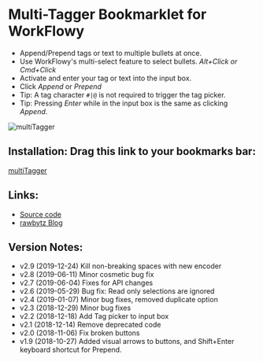 # Multi-Tagger Bookmarklet for WorkFlowy
- Append/Prepend tags or text to multiple bullets at once.
- Use WorkFlowy's multi-select feature to select bullets. *Alt+Click or Cmd+Click*
- Activate and enter your tag or text into the input box.
- Click *Append* or *Prepend*
- Tip: A tag character `#|@` is not required to trigger the tag picker.
- Tip: Pressing *Enter* while in the input box is the same as clicking *Append*. 

![multiTagger](https://i.imgur.com/63F5hzZ.png)

## Installation: Drag this link to your bookmarks bar:

<a href="javascript:(function multiTagger_2_9(){function toastMsg(str,sec,err){WF.showMessage(str,err);setTimeout(WF.hideMessage,(sec||2)*1e3)}const itemNameHasTag=(item,Tag)=&gt;WF.getItemNameTags(item).some(t=&gt;t.tag.toLowerCase()===Tag.toLowerCase());const htmlEscTextForContent=str=&gt;str.replace(/&amp;/g,&quot;&amp;amp;&quot;).replace(/&gt;/g,&quot;&amp;gt;&quot;).replace(/&lt;/g,&quot;&amp;lt;&quot;).replace(/\u00A0/g,&quot; &quot;);const htmlEscText=str=&gt;htmlEscTextForContent(str).replace(/&quot;/g,&quot;&amp;quot;&quot;);function pendOmatic(items,input,prePend){const inputTag=input.match(/[#@][a-zA-Z0-9][\w:-]*/);const inputTagTxt=inputTag?inputTag[0].replace(/:{1,2}$/,&quot;&quot;):&quot;&quot;;const inputHasTagBorder=inputTag?prePend?input.endsWith(inputTagTxt):input.startsWith(inputTagTxt):false;input=htmlEscTextForContent(input);const pend=inputHasTagBorder?prePend?`${input} `:` ${input}`:input;WF.editGroup(()=&gt;{items.forEach(item=&gt;{if(!inputTag||!itemNameHasTag(item,inputTagTxt)){var nuName=prePend?pend+item.getName().trimLeft():item.getName().trimRight()+pend;WF.setItemName(item,nuName)}})})}function createAllTagsDataList(){const options=getRootDescendantTagCounts().getTagList().map(Tag=&gt;`&lt;option value=&quot;${Tag.tag} &quot;&gt;`);return`&lt;datalist id=&quot;tagPicker&quot;&lt;option value=&quot;&quot;&gt;${options.join('')}&lt;/datalist&gt;`}function multiTagAlert(bodyHtml){const inputStyle='#inputBx{width:95%;height:20px;display:block;margin-top:5px;border:1px solid #ccc;border-radius:4px;padding:5px}';const buttonStyle='.btnX{font-size:18px;background-color:#49baf2;border:2px solid;border-radius:20px;color:#fff;padding:5px 15px;margin-top:16px;margin-right:16px}.btnX:focus{border-color:#c4c4c4}';const box=`&lt;div&gt;&lt;input id=&quot;inputBx&quot; type=&quot;text&quot; spellcheck=&quot;false&quot; list=&quot;tagPicker&quot;&gt;${createAllTagsDataList()}&lt;/div&gt;`;const b1=`&lt;button type=&quot;button&quot; class=&quot;btnX&quot; id=&quot;btn1&quot;&gt;Append &amp;#8614;&lt;/button&gt;`;const b2=`&lt;button type=&quot;button&quot; class=&quot;btnX&quot; id=&quot;btn2&quot;&gt;&amp;#8612; Prepend&lt;/button&gt;`;WF.showAlertDialog(`&lt;style&gt;${htmlEscText(inputStyle+buttonStyle)}&lt;/style&gt;&lt;div&gt;${bodyHtml}&lt;/div&gt;${box}&lt;div&gt;${b1+b2}&lt;/div&gt;`,&quot;Enter tag or text:&quot;);setTimeout(()=&gt;{let userInput;const inputBx=document.getElementById(&quot;inputBx&quot;);const btn1=document.getElementById(&quot;btn1&quot;);const btn2=document.getElementById(&quot;btn2&quot;);inputBx.select();inputBx.addEventListener(&quot;keyup&quot;,event=&gt;{if(event.key===&quot;Enter&quot;)btn1.click()});btn1.onclick=()=&gt;{userInput=inputBx.value;WF.hideDialog();setTimeout(()=&gt;pendOmatic(selections,userInput),50)};btn2.onclick=()=&gt;{userInput=inputBx.value;WF.hideDialog();setTimeout(()=&gt;pendOmatic(selections,userInput,true),50)}},100)}const selections=WF.getSelection().filter(item=&gt;!item.isReadOnly());if(selections.length===0){return void toastMsg(`Use WorkFlowy's multi-select to select bullets, and try again. &lt;i&gt;(Alt+Click or Cmd+Click)&lt;/i&gt;`,3,true)}multiTagAlert(`&lt;i&gt;${selections.length} items&lt;/i&gt;`)})();">multiTagger</a>

## Links:
- [Source code](https://github.com/rawbytz/multi-tagger/blob/master/multiTagger.js)
- [rawbytz Blog](https://rawbytz.wordpress.com)


## Version Notes:
- v2.9 (2019-12-24) Kill non-breaking spaces with new encoder
- v2.8 (2019-06-11) Minor cosmetic bug fix
- v2.7 (2019-06-04) Fixes for API changes
- v2.6 (2019-05-29) Bug fix: Read only selections are ignored
- v2.4 (2019-01-07) Minor bug fixes, removed duplicate option
- v2.3 (2018-12-29) Minor bug fixes
- v2.2 (2018-12-18) Add Tag picker to input box
- v2.1 (2018-12-14) Remove deprecated code
- v2.0 (2018-11-06) Fix broken buttons
- v1.9 (2018-10-27) Added visual arrows to buttons, and Shift+Enter keyboard shortcut for Prepend.


<!-- 
LINKS REFERENCING THIS
@BLOGGER https://www.blogger.com/blogger.g?blogID=6597785605721546133#editor/target=page;pageID=8185578935534960183

@SOFTWARE https://rawbytz.wordpress.com/software/

@WFBLOG https://blog.workflowy.com/2018/10/11/multi-tag/
 -->
